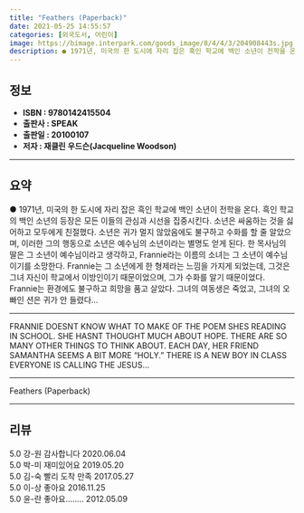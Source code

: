 ```yaml
---
title: "Feathers (Paperback)"
date: 2021-05-25 14:55:57
categories: [외국도서, 어린이]
image: https://bimage.interpark.com/goods_image/8/4/4/3/204908443s.jpg
description: ● 1971년, 미국의 한 도시에 자리 잡은 흑인 학교에 백인 소년이 전학을 온다. 흑인 학교의 백인 소년의 등장은 모든 이들의 관심과 시선을 집중시킨다. 소년은 싸움하는 것을 싫어하고 모두에게 친절했다. 소년은 귀가 멀지 않았음에도 불구하고 수화를 할 줄 알았으며, 이러한 그의 행동
---
```


## **정보**

- **ISBN : 9780142415504**
- **출판사 : SPEAK**
- **출판일 : 20100107**
- **저자 : 재클린 우드슨(Jacqueline Woodson)**

------



## **요약**

●  1971년, 미국의 한 도시에 자리 잡은 흑인 학교에 백인 소년이 전학을 온다. 흑인 학교의 백인 소년의 등장은 모든 이들의 관심과 시선을 집중시킨다. 소년은 싸움하는 것을 싫어하고 모두에게 친절했다. 소년은 귀가 멀지 않았음에도 불구하고 수화를 할 줄 알았으며, 이러한 그의 행동으로 소년은 예수님의 소년이라는 별명도 얻게 된다. 한 목사님의 딸은 그 소년이 예수님이라고 생각하고, Frannie라는 이름의 소녀는 그 소년이 예수님이기를 소망한다. Frannie는 그 소년에게 한 형제라는 느낌을 가지게 되었는데, 그것은 그녀 자신이 학교에서 이방인이기 때문이었으며, 그가 수화를 알기 때문이었다. Frannie는 환경에도 불구하고 희망을 품고 살았다. 그녀의 여동생은 죽었고, 그녀의 오빠인 션은 귀가 안 들렸다...

------

FRANNIE DOESNT KNOW WHAT TO MAKE OF THE POEM SHES READING IN SCHOOL. SHE HASNT THOUGHT MUCH ABOUT HOPE. THERE ARE SO MANY OTHER THINGS TO THINK ABOUT. EACH DAY, HER FRIEND SAMANTHA SEEMS A BIT MORE “HOLY.” THERE IS A NEW BOY IN CLASS EVERYONE IS CALLING THE JESUS... 

------


Feathers (Paperback) 

------


## **리뷰** 

5.0 강-원 감사합니다 2020.06.04 <br/>5.0 박-미 재미있어요 2019.05.20 <br/>5.0 김-숙 빨리 도착 만족  2017.05.27 <br/>5.0 이-상 좋아요 2016.11.25 <br/>5.0 윤-란 좋아요........ 2012.05.09 <br/>